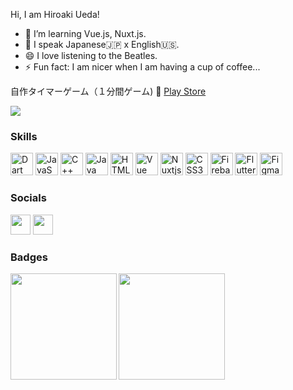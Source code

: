 
<!--
**Hiroaki-hey-jude/Hiroaki-hey-jude** is a ✨ _special_ ✨ repository because its `README.md` (this file) appears on your GitHub profile.

Here are some ideas to get you started:

- 🔭 I’m currently working on ...
- 🌱 I’m currently learning ...
- 👯 I’m looking to collaborate on ...
- 🤔 I’m looking for help with ...
- 💬 Ask me about ...
- 📫 How to reach me: ...
- 😄 Pronouns: ...
- ⚡ Fun fact: ...
-->

<!-- [![Hiroaki's github stats](https://github-readme-stats.vercel.app/api?username=Hiroaki-hey-jude&count_private=true&hide=contribs,prs)](https://github.com/anuraghazra/github-readme-stats)

[![Top Langs](https://github-readme-stats.vercel.app/api/top-langs/?username=Hiroaki-hey-jude&layout=compact&langs_count=8&hide=html,css)](https://github.com/anuraghazra/github-readme-stats)

[![Top Langs](https://github-readme-stats.vercel.app/api/top-langs/?username=Hiroaki-hey-jude&layout=compact&langs_count=8&hide=html,css&layout=compact&theme=onedark)](https://github.com/anuraghazra/github-readme-stats)
[![Anurag's GitHub stats](https://github-readme-stats.vercel.app/api?username=Hiroaki-hey-jude&layout=compact&langs_count=8&hide=html,css&theme=onedark&show_icons=ture)](https://github.com/anuraghazra/github-readme-stats) -->

Hi, I am Hiroaki Ueda!
- 👀 I’m learning Vue.js, Nuxt.js.
- 🌱 I speak Japanese🇯🇵 x English🇺🇸.
- 😄 I love listening to the Beatles.
- ⚡ Fun fact: I am nicer when I am having a cup of coffee...

自作タイマーゲーム（１分間ゲーム)
:gift: [Play Store](https://apps.apple.com/jp/app/1%E5%88%86%E9%96%93%E3%82%B2%E3%83%BC%E3%83%A0/id6444773738)

<a href="https://twitter.com/hirohiro_kabu" target="_blank" rel="noreferrer"><img
src="https://img.shields.io/twitter/follow/hirohiro_kabu?logo=twitter&style=for-the-badge&color=22c55e&labelColor=1c1917"/></a>
                                                                                  
### Skills

<p align="left">
<a href="https://dart.dev/" target="_blank" rel="noreferrer"><img src="https://raw.githubusercontent.com/danielcranney/readme-generator/main/public/icons/skills/dart-colored.svg" width="36" height="36" alt="Dart" /></a>
<a href="https://developer.mozilla.org/en-US/docs/Web/JavaScript" target="_blank" rel="noreferrer"><img src="https://raw.githubusercontent.com/danielcranney/readme-generator/main/public/icons/skills/javascript-colored.svg" width="36" height="36" alt="JavaScript" /></a>
<a href="https://developer.mozilla.org/en-US/docs/Web/JavaScript" target="_blank" rel="noreferrer"><img src="https://msp.c.yimg.jp/images/v2/FUTi93tXq405grZVGgDqG_6lADGRt5eib-UepdnKQBNg6pDOwWkQiSGe5qfjRefRF6B8Bmkm7yAHWUZK1oRt58c9DxE3I4Y-4IpTeqmAxD79WeHzjcQYAhiErcgSSd61NepiLw7bz2bKOZwOmJtyjUlIw6yEnG5tD3vZVcFtmwN-P2EeTwO7c-fTEK5W1Rne3MiUl7012Y2A6v98evPDvgJiFfe7RwnWStVJ2uj9dsqgyTE1fIFagj782XWVjgkTly0NpYx-1Nz7Gs3wuVp8pnO-PDnUQEoQve6eHDQevChDTL508CpIn4adSqewVYoa/_0YN8gHsg7iJvcfdgMGSIp75U6iWBv6GvDIpXKiySHi4yp8qZSAnLaJ090QCJuWivw?errorImage=false" width="36" height="36" alt="C++" /></a>
<a href="https://www.figma.com/" target="_blank" rel="noreferrer"><img src="https://msp.c.yimg.jp/images/v2/FUTi93tXq405grZVGgDqG5HcRFxIVpY69AE4-awYrjRXG_TpwBi_Om2ILKhxa39B3836qb8us9Rg3fYOi_LEHm7ZsDPNHMLZjuN1BcEVZvib-Wp1PNpOxtgaHMm13uo1wDKgRbcZcpsd-ERQhVbL4e4ZRHeHlatp7b27AGXmowedh3Aw8btebGSo0ybA6IWw/java-original.svg?errorImage=false" width="36" height="36" alt="Java" /></a>
<a href="https://developer.mozilla.org/en-US/docs/Glossary/HTML5" target="_blank" rel="noreferrer"><img src="https://raw.githubusercontent.com/danielcranney/readme-generator/main/public/icons/skills/html5-colored.svg" width="36" height="36" alt="HTML5" /></a>
<a href="https://vuejs.org/" target="_blank" rel="noreferrer"><img src="https://raw.githubusercontent.com/danielcranney/readme-generator/main/public/icons/skills/vuejs-colored.svg" width="36" height="36" alt="Vue" /></a>
<a href="https://nuxtjs.org/" target="_blank" rel="noreferrer"><img src="https://raw.githubusercontent.com/danielcranney/readme-generator/main/public/icons/skills/nuxtjs-colored.svg" width="36" height="36" alt="Nuxtjs" /></a>
<a href="https://www.w3.org/TR/CSS/#css" target="_blank" rel="noreferrer"><img src="https://raw.githubusercontent.com/danielcranney/readme-generator/main/public/icons/skills/css3-colored.svg" width="36" height="36" alt="CSS3" /></a>
<a href="https://firebase.google.com/" target="_blank" rel="noreferrer"><img src="https://raw.githubusercontent.com/danielcranney/readme-generator/main/public/icons/skills/firebase-colored.svg" width="36" height="36" alt="Firebase" /></a>
<a href="https://flutter.dev/" target="_blank" rel="noreferrer"><img src="https://raw.githubusercontent.com/danielcranney/readme-generator/main/public/icons/skills/flutter-colored.svg" width="36" height="36" alt="Flutter" /></a>
<a href="https://www.figma.com/" target="_blank" rel="noreferrer"><img src="https://raw.githubusercontent.com/danielcranney/readme-generator/main/public/icons/skills/figma-colored.svg" width="36" height="36" alt="Figma" /></a>
  
  
  
### Socials

<p align="left"> <a href="https://www.facebook.com/profile.php?id=100011625511264" target="_blank" rel="noreferrer"><img src="https://raw.githubusercontent.com/danielcranney/readme-generator/main/public/icons/socials/facebook.svg" width="32" height="32" /></a> <a href="https://twitter.com/hirohiro_kabu" target="_blank" rel="noreferrer"><img src="https://raw.githubusercontent.com/danielcranney/readme-generator/main/public/icons/socials/twitter.svg" width="32" height="32" /></a></p>
  

### Badges
 <a href="https://github.com/tocoteron">
  <img align="left" height="170px" src="https://github-readme-stats.vercel.app/api?username=Hiroaki-hey-jude&count_private=true&show_icons=true&theme=dracula" />
</a>
<a href="https://github.com/tocoteron">
  <img align="left" height="170px" src="https://github-readme-stats.vercel.app/api/top-langs/?username=Hiroaki-hey-jude&layout=compact&theme=dracula" />
</a>
